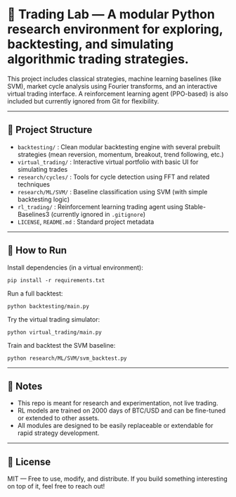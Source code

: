 # 🧠 Trading Lab — A modular Python research environment for exploring, backtesting, and simulating algorithmic trading strategies.

This project includes classical strategies, machine learning baselines (like SVM), market cycle analysis using Fourier transforms, and an interactive virtual trading interface. A reinforcement learning agent (PPO-based) is also included but currently ignored from Git for flexibility.

---

## 📁 Project Structure

- `backtesting/` : Clean modular backtesting engine with several prebuilt strategies (mean reversion, momentum, breakout, trend following, etc.)
- `virtual_trading/` : Interactive virtual portfolio with basic UI for simulating trades
- `research/cycles/` : Tools for cycle detection using FFT and related techniques
- `research/ML/SVM/` : Baseline classification using SVM (with simple backtesting logic)
- `rl_trading/` : Reinforcement learning trading agent using Stable-Baselines3 (currently ignored in `.gitignore`)
- `LICENSE`, `README.md` : Standard project metadata

---

## 🚀 How to Run

Install dependencies (in a virtual environment):

```
pip install -r requirements.txt
```

Run a full backtest:

```
python backtesting/main.py
```

Try the virtual trading simulator:

```
python virtual_trading/main.py
```

Train and backtest the SVM baseline:

```
python research/ML/SVM/svm_backtest.py
```

---

## 📌 Notes

- This repo is meant for research and experimentation, not live trading.
- RL models are trained on 2000 days of BTC/USD and can be fine-tuned or extended to other assets.
- All modules are designed to be easily replaceable or extendable for rapid strategy development.

---

## 📜 License

MIT — Free to use, modify, and distribute. If you build something interesting on top of it, feel free to reach out!
